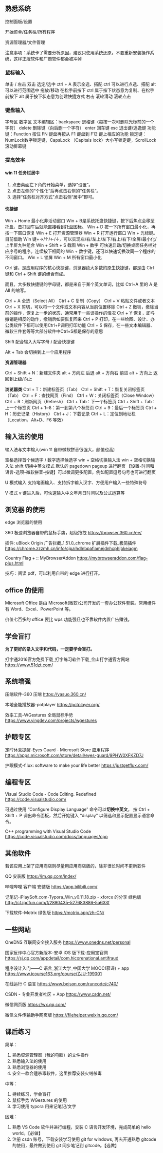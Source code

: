## 熟悉系统

控制面板/设置

开始菜单/任务栏/所有程序

资源管理器/文件管理

注意事项：系统卡了需要分析原因，建议只使用系统还原，不要重新安装操作系统，这样正版软件和厂商软件都会被冲掉

### 鼠标输入

单击 / 左击
双击
选定/选中 ctrl + A 表示全选、搭配 ctrl 可以进行点选、搭配 alt 可以进行范围选中
拖放/移动 在松手前按下 ctrl 属于按下状态意为复制、在松手前按下 alt 属于按下状态意为创建快捷方式
右击
滚轮滑动
滚轮点击

### 键盘输入

字母区
数字区
文本编辑区：backspace 退格键（每按一次可删除光标前的一个字符） delete 删除键（向后删一个字符） enter 回车键 esc 退出键/逃逸键
功能键：Function 按住 FN 键盘再按从 F1 键盘到 F12 键上相应的功能
锁定键：NumLock数字锁定键，CapsLock （Capitals lock）大小写锁定键，ScrollLock 滚动屏幕键

### 提高效率

#### win 11 任务栏居中

1. 点击桌面左下角的开始菜单，选择“设置”。
2. 点击左侧的“个性化”后再点击右侧的“任务栏”。
3. 选择“任务栏对齐方式”点击右侧“居中”即可。

#### 快捷键

Win + Home 最小化非活动窗口
Win + B是系统托盘快捷键，按下后焦点会移至托盘，击打回车后就能直接看到托盘图标。
Win + D 按一下所有窗口最小化，再按一下窗口恢复
Win + E 打开资源管理器
Win + R 打开运行窗口
Win + 光标键。目前借助 Win 键+→/↑/←/↓，可以实现左/右/左上/左下/右上/右下/全屏/最小化/上半屏九种组合
Win + Shift + S 截图
Win + 数字 可快速启动/切换桌面任务栏对应序号的程序。连续按下相同的 Win + 数字键，还可以快速切换改同一个程序的不同窗口。
Win + L 锁屏
Win + M 所有窗口最小化

Ctrl 键，是应用程序的核心快捷键，浏览器绝大多数的原生快捷键，都是由 Ctrl 键和 Ctrl + Shift 键的组合而成。

而且，大多数快捷键的字母键，都是来自于某个英文单词，比如 Ctrl+A 里的 A 是 All 的缩写。

Ctrl + A 全选（Select All）
Ctrl + C 复制（Copy）
Ctrl + V 粘贴文件或者文本
Ctrl + X 剪切，可以将一个文件或文本内容从当前位置移除
Ctrl + Z 撤销，撤除当前的操作，恢复上一步的状态，通常用于一些误操作的情况
Ctrl + Y 恢复，即与撤销是相反的动作，撤销后如要恢复回来
Ctrl + P 打印，在一些绘图、设计、办公类软件下都可以使用Ctrl+P调用打印功能
Ctrl + S 保存，在一些文本编辑器、微软三件套等等大部分软件中Ctrl+S都是保存的意思

Shift 配合输入大写字母 / 配合快捷键

Alt + Tab 会切换到上一个应用程序

**资源管理器**

Ctrl + Shift + N：新建文件夹
alt + 方向左 后退
alt + 方向右 前进
alt + 方向上 返回到上级/向上

**浏览器类**
Ctrl + T：新建标签页（Tab）
Ctrl + Shift + T：恢复关闭标签页（Tab）
Ctrl + F：查找网页（Find）
Ctrl + W：关闭标签页（Close Window）
Ctrl + R：刷新网页（Refresh）
Ctrl + Tab：下一个标签页
Ctrl + Shift + Tab：上一个标签页
Ctrl + 1~8：第一到第八个标签页
Ctrl + 9：最后一个标签页
Ctrl + H：历史记录（History）
Ctrl + J：下载记录
Ctrl + L：定位到地址栏（Location，Alt+D、F6 等效）

## 输入法的使用

输入法与文本输入(win 11 自带微软拼音很强大，颜值也高)

空格选择首个候选字 / 数字选择候选字
win + 空格切换输入法
win + 空格切换输入法
shift 切换中英文模式
默认的 pagedown pageup 进行翻页
【设置-时间和语言-选项-微软拼音-按键】可以微调更多配置，例如配置逗号句号也可进行翻页

U 模式输入 支持笔画输入、支持拆字输入汉字、方便用户输入一些特殊符号

V 模式 v 键进入后，可快速输入中文年月日时间以及公式运算等

## 浏览器 的使用

edge 浏览器的使用

360 极速浏览器自带的鼠标手势，超级拖拽
<https://browser.360.cn/ee/>

插件:
uBlock Origin 广告拦截_1.51.0_chrome 扩展插件下载_极简插件
<https://chrome.zzzmh.cn/info/cjpalhdlnbpafiamejdnhcphjbkeiagm>

Country Flag + :: MyBrowserAddon
<https://mybrowseraddon.com/flag-plus.html>

技巧：阅读 pdf，可以利用自带的 edge 进行打开。

## office 的使用

Microsoft Office 是由 Microsoft(微软)公司开发的一套办公软件套装。常用组件有 Word、Excel、PowerPoint 等。

价值七百多的 office 要比 wps 功能强且也不靠软件内置广告赚钱。

## 学会盲打

**为了更好的录入文字和代码，一定要学会盲打。**

打字通2016官方免费下载_打字练习软件下载_金山打字通官方网站
<https://www.51dzt.com/>

## 系统增强

压缩软件-360 压缩
<https://yasuo.360.cn/>

本地全能播放器-potplayer
<https://potplayer.org/>

效率工具-WGestures 全局鼠标手势
<https://www.yingdev.com/projects/wgestures>

## 护眼专区

定时休息提醒-Eyes Guard - Microsoft Store 应用程序
<https://apps.microsoft.com/store/detail/eyes-guard/9PHW0XFKZD7J>

护眼模式-f.lux: software to make your life better
<https://justgetflux.com/>

## 编程专区

Visual Studio Code - Code Editing. Redefined
<https://code.visualstudio.com/>

可通过使用 “Configure Display Language” 命令可以**切换中英文**。
按 Ctrl + Shift + P 调出命令面板，然后开始键入 “display” 以筛选和显示配置显示语言命令。

C++ programming with Visual Studio Code
<https://code.visualstudio.com/docs/languages/cpp>

## 其他软件

若该应用上架了应用商店则尽量用应用商店版的，除非很长时间不更新软件

QQ 安装版
<https://im.qq.com/index/>

哔哩哔哩 客户端 安装版
<https://app.bilibili.com/>

记笔记-iPlaySoft.com-Typora_Win_v0.11.18.zip - xforce 的分享 绿色版
<http://ct.ipcfun.com/f/2880435-527683886-5a633f>

下载软件-Motrix 绿色版
<https://motrix.app/zh-CN/>

## 一些网站

OneDNS 互联网安全接入服务
<https://www.onedns.net/personal>

国家反诈中心官方新版本-安卓 iOS 版下载-应用宝官网
<https://sj.qq.com/appdetail/com.hicorenational.antifraud>

程序设计入门——C 语言_浙江大学_中国大学 MOOC(慕课) + app
<https://www.icourse163.org/course/ZJU-199001>

在线运行 C 语言
<https://www.bejson.com/runcode/c740/>

CSDN - 专业开发者社区 + App
<https://www.csdn.net/>

微信网页版
<https://wx.qq.com/>

微信文件传输助手网页版
<https://filehelper.weixin.qq.com/>

## 课后练习

简单：

1. 熟悉资源管理器（我的电脑）的文件操作
2. 熟悉输入法的使用
3. 熟悉浏览器的使用
4. 安全一款合适杀毒软件，这里推荐安装火绒杀毒

中等：

1. 持续练习，学会盲打
2. 鼠标手势 WGestures 的使用
3. 学习使用 typora 用来记笔记/文字

困难：

1. 熟悉 VS Code 软件并进行编程，安装 C 语言开发环境，完成简单的 hello world。【必做】
2. 注册 csdn 账号，下载安装学习使用 git for windows, 再去开通熟悉 gitcode 的使用，最终做到使用 git 同步笔记到 gitcode。【选做】
